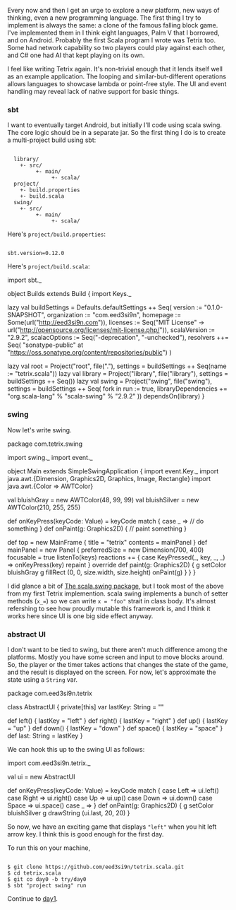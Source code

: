 Every now and then I get an urge to explore a new platform, new ways of thinking, even a new programming language. The first thing I try to implement is always the same: a clone of the famous falling block game. I've implemented them in I think eight languages, Palm V that I borrowed, and on Android. Probably the first Scala program I wrote was Tetrix too. Some had network capability so two players could play against each other, and C# one had AI that kept playing on its own.

I feel like writing Tetrix again. It's non-trivial enough that it lends itself well as an example application. The looping and similar-but-different operations allows languages to showcase lambda or point-free style. The UI and event handling may reveal lack of native support for basic things.

### sbt

I want to eventually target Android, but initially I'll code using scala swing. The core logic should be in a separate jar. So the first thing I do is to create a multi-project build using sbt:

<code>
  library/
    +- src/
         +- main/
              +- scala/
  project/
    +- build.properties
    +- build.scala
  swing/
    +- src/
         +- main/
              +- scala/
</code>

Here's `project/build.properties`:

<code>
sbt.version=0.12.0
</code>

Here's `project/build.scala`:

<scala>
import sbt._

object Builds extends Build {
  import Keys._

  lazy val buildSettings = Defaults.defaultSettings ++ Seq(
    version := "0.1.0-SNAPSHOT",
    organization := "com.eed3si9n",
    homepage := Some(url("http://eed3si9n.com")),
    licenses := Seq("MIT License" -> url("http://opensource.org/licenses/mit-license.php/")),
    scalaVersion := "2.9.2",
    scalacOptions := Seq("-deprecation", "-unchecked"),
    resolvers ++= Seq(
      "sonatype-public" at "https://oss.sonatype.org/content/repositories/public")
  )

  lazy val root = Project("root", file("."),
    settings = buildSettings ++ Seq(name := "tetrix.scala"))
  lazy val library = Project("library", file("library"),
    settings = buildSettings ++ Seq())
  lazy val swing = Project("swing", file("swing"),
    settings = buildSettings ++ Seq(
      fork in run := true,
      libraryDependencies += "org.scala-lang" % "scala-swing" % "2.9.2"
    )) dependsOn(library)
}
</scala>

### swing

Now let's write swing.

<scala>
package com.tetrix.swing

import swing._
import event._

object Main extends SimpleSwingApplication {
  import event.Key._
  import java.awt.{Dimension, Graphics2D, Graphics, Image, Rectangle}
  import java.awt.{Color => AWTColor}

  val bluishGray = new AWTColor(48, 99, 99)
  val bluishSilver = new AWTColor(210, 255, 255)

  def onKeyPress(keyCode: Value) = keyCode match {
    case _ => // do something
  }
  def onPaint(g: Graphics2D) {
    // paint something
  }  

  def top = new MainFrame {
    title = "tetrix"
    contents = mainPanel
  }
  def mainPanel = new Panel {
    preferredSize = new Dimension(700, 400)
    focusable = true
    listenTo(keys)
    reactions += {
      case KeyPressed(_, key, _, _) =>
        onKeyPress(key)
        repaint
    }
    override def paint(g: Graphics2D) {
      g setColor bluishGray
      g fillRect (0, 0, size.width, size.height)
      onPaint(g)
    }
  }
}
</scala>

I did glance a bit of [The scala.swing package](http://www.scala-lang.org/sites/default/files/sids/imaier/Mon,%202009-11-02,%2008:55/scala-swing-design.pdf), but I took most of the above from my first Tetrix implemention.
scala swing implements a bunch of setter methods (`x_=`) so we can write `x = "foo"` strait in class body. It's almost refershing to see how proudly mutable this framework is, and I think it works here since UI is one big side effect anyway. 

### abstract UI

I don't want to be tied to swing, but there aren't much difference among the platforms. Mostly you have some screen and input to move blocks around. So, the player or the timer takes actions that changes the state of the game, and the result is displayed on the screen. For now, let's approximate the state using a `String` var.

<scala>
package com.eed3si9n.tetrix

class AbstractUI {
  private[this] var lastKey: String = ""

  def left() {
    lastKey = "left"
  }
  def right() {
    lastKey = "right"
  }
  def up() {
    lastKey = "up"
  }
  def down() {
    lastKey = "down"
  }
  def space() {
    lastKey = "space"
  }
  def last: String = lastKey
}
</scala>

We can hook this up to the swing UI as follows:

<scala>
  import com.eed3si9n.tetrix._

  val ui = new AbstractUI

  def onKeyPress(keyCode: Value) = keyCode match {
    case Left  => ui.left()
    case Right => ui.right()
    case Up    => ui.up()
    case Down  => ui.down()
    case Space => ui.space()
    case _ =>
  }
  def onPaint(g: Graphics2D) {
    g setColor bluishSilver
    g drawString (ui.last, 20, 20)
  }  
</scala>

So now, we have an exciting game that displays `"left"` when you hit left arrow key.
I think this is good enough for the first day.

To run this on your machine,

<code>
$ git clone https://github.com/eed3si9n/tetrix.scala.git
$ cd tetrix.scala
$ git co day0 -b try/day0
$ sbt "project swing" run
</code>

Continue to [day1](http://eed3si9n.com/tetrix-in-scala-day1).
